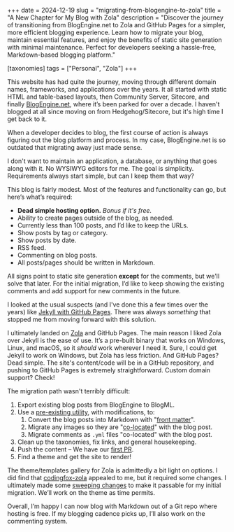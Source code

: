 +++
date = 2024-12-19
slug = "migrating-from-blogengine-to-zola"
title = "A New Chapter for My Blog with Zola"
description = "Discover the journey of transitioning from BlogEngine.net to Zola and GitHub Pages for a simpler, more efficient blogging experience. Learn how to migrate your blog, maintain essential features, and enjoy the benefits of static site generation with minimal maintenance. Perfect for developers seeking a hassle-free, Markdown-based blogging platform."

[taxonomies]
tags = ["Personal", "Zola"]
+++

This website has had quite the journey, moving through different domain names, frameworks, and applications over the years. It all started with static HTML and table-based layouts, then Community Server, Sitecore, and finally [BlogEngine.net](https://blogengine.io/), where it’s been parked for over a decade. I haven't blogged at all since moving on from Hedgehog/Sitecore, but it's high time I get back to it. 

<!-- more -->

When a developer decides to blog, the first course of action is always figuring out the blog platform and process. In my case, BlogEngine.net is so outdated that migrating away just made sense.

I don't want to maintain an application, a database, or anything that goes along with it. No WYSIWYG editors for me. The goal is simplicity. Requirements always start simple, but can I keep them that way?

This blog is fairly modest. Most of the features and functionality can go, but here’s what’s required:

- **Dead simple hosting option.** _Bonus if it's free._
- Ability to create pages outside of the blog, as needed.
- Currently less than 100 posts, and I’d like to keep the URLs.
- Show posts by tag or category.
- Show posts by date.
- RSS feed.
- Commenting on blog posts.
- All posts/pages should be written in Markdown.

All signs point to static site generation **except** for the comments, but we'll solve that later. For the initial migration, I’d like to keep showing the existing comments and add support for new comments in the future.

I looked at the usual suspects (and I've done this a few times over the years) like [Jekyll with GitHub Pages](https://jekyllrb.com/docs/github-pages/). There was always _something_ that stopped me from moving forward with this solution.

I ultimately landed on [Zola](https://www.getzola.org/) and GitHub Pages. The main reason I liked Zola over Jekyll is the ease of use. It’s a pre-built binary that works on Windows, Linux, and macOS, so it _should_ work wherever I need it. Sure, I could get Jekyll to work on Windows, but Zola has less friction. And GitHub Pages? Dead simple. The site's content/code will be in a GitHub repository, and pushing to GitHub Pages is extremely straightforward. Custom domain support? Check!

The migration path wasn't terribly difficult:

1. Export existing blog posts from BlogEngine to BlogML.
2. Use a [pre-existing utility](https://github.com/pcibraro/BlogMLToMarkdown), with modifications, to:
   1. Convert the blog posts into Markdown with "[front matter](https://www.getzola.org/documentation/content/page/#front-matter)".
   2. Migrate any images so they are "[co-located](https://www.getzola.org/documentation/content/overview/#asset-colocation)" with the blog post.
   3. Migrate comments as `.yml` files "co-located" with the blog post.
3. Clean up the taxonomies, fix links, and general housekeeping.
4. Push the content – We have our [first PR](https://github.com/seankearney/seankearney.com/pull/1).
5. Find a theme and get the site to render!

The theme/templates gallery for Zola is admittedly a bit light on options. I did find that [codingfox-zola](https://github.com/seankearney/codinfox-zola) appealed to me, but it required some changes. I ultimately made some [sweeping changes](https://github.com/seankearney/codinfox-zola/commits/seankearney.com/) to make it passable for my initial migration. We’ll work on the theme as time permits.

Overall, I’m happy I can now blog with Markdown out of a Git repo where hosting is free. If my blogging cadence picks up, I’ll also work on the commenting system.
